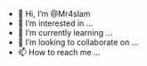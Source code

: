 - 👋 Hi, I’m @Mr4slam
- 👀 I’m interested in ...
- 🌱 I’m currently learning ...
- 💞️ I’m looking to collaborate on ...
- 📫 How to reach me ...

<!---
Mr4slam/Mr4slam is a ✨ special ✨ repository because its `README.md` (this file) appears on your GitHub profile.
You can click the Preview link to take a look at your changes.
--->
